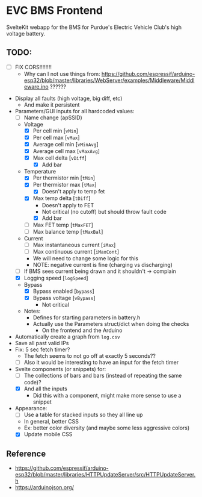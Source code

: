 # EVC BMS Frontend

SvelteKit webapp for the BMS for Purdue's Electric Vehicle Club's high voltage battery.

## TODO:

- [ ] FIX CORS!!!!!!!!
	- Why can I not use things from: https://github.com/espressif/arduino-esp32/blob/master/libraries/WebServer/examples/Middleware/Middleware.ino ??????
- Display all faults (high voltage, big diff, etc)
	- And make it persistent
- Parameters/GUI inputs for all hardcoded values:
	- [ ] Name change (apSSID)
	- Voltage
		- [x] Per cell min [`vMin`]
		- [x] Per cell max [`vMax`]
		- [x] Average cell min [`vMinAvg`]
		- [x] Average cell max [`vMaxAvg`]
		- [x] Max cell delta [`vDiff`]
			- [x] Add bar
	- Temperature
		- [x] Per thermistor min [`tMin`]
		- [x] Per thermistor max [`tMax`]
			- [x] Doesn't apply to temp fet
		- [x] Max temp delta [`tDiff`]
			- Doesn't apply to FET
			- Not critical (no cutoff) but should throw fault code
			- [x] Add bar
		- [ ] Max FET temp [`tMaxFET`]
		- [ ] Max balance temp [`tMaxBal`]
	- Current
		- [ ] Max instantaneous current [`iMax`]
		- [ ] Max continuous current [`iMaxCont`]
		- We will need to change some logic for this
		- NOTE: negative current is fine (charging vs discharging)
	- [ ] If BMS sees current being drawn and it shouldn't -> complain
	- [x] Logging speed [`logSpeed`]
	- Bypass
		- [x] Bypass enabled [`bypass`]
		- [x] Bypass voltage [`vBypass`]
			- Not critical
	- Notes:
		- Defines for starting parameters in battery.h
		- Actually use the Parameters struct/dict when doing the checks
			- On the frontend and the Arduino
- Automatically create a graph from `log.csv`
- Save all past valid IPs
- Fix: 5 sec fetch timer?
	- The fetch seems to not go off at exactly 5 seconds??
	- [ ] Also it would be interesting to have an input for the fetch timer
- Svelte components (or snippets) for:
	- [ ] The collections of bars and bars (instead of repeating the same code)?
	- [x] And all the inputs
		- Did this with a component, might make more sense to use a snippet
- Appearance:
	- [ ] Use a table for stacked inputs so they all line up
	- In general, better CSS
	- Ex: better color diversity (and maybe some less aggressive colors)
	- [x] Update mobile CSS

## Reference

- https://github.com/espressif/arduino-esp32/blob/master/libraries/HTTPUpdateServer/src/HTTPUpdateServer.h
- https://arduinojson.org/
